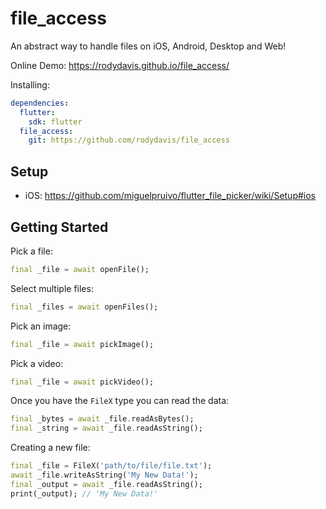 # file_access

An abstract way to handle files on iOS, Android, Desktop and Web!

Online Demo: https://rodydavis.github.io/file_access/

Installing: 

```yaml
dependencies:
  flutter:
    sdk: flutter
  file_access:
    git: https://github.com/rodydavis/file_access
```

## Setup

- iOS: https://github.com/miguelpruivo/flutter_file_picker/wiki/Setup#ios

## Getting Started

Pick a file:

```dart
final _file = await openFile();

```

Select multiple files:

```dart
final _files = await openFiles();

```

Pick an image:

```dart
final _file = await pickImage();

```

Pick a video:

```dart
final _file = await pickVideo();

```

Once you have the `FileX` type you can read the data:

```dart
final _bytes = await _file.readAsBytes();
final _string = await _file.readAsString();
```

Creating a new file:

```dart
final _file = FileX('path/to/file/file.txt');
await _file.writeAsString('My New Data!');
final _output = await _file.readAsString();
print(_output); // 'My New Data!'
```